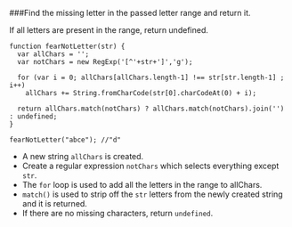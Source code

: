 ###Find the missing letter in the passed letter range and return it.

If all letters are present in the range, return undefined.
```
function fearNotLetter(str) {
  var allChars = '';
  var notChars = new RegExp('[^'+str+']','g');

  for (var i = 0; allChars[allChars.length-1] !== str[str.length-1] ; i++)
    allChars += String.fromCharCode(str[0].charCodeAt(0) + i);

  return allChars.match(notChars) ? allChars.match(notChars).join('') : undefined;
}

fearNotLetter("abce"); //"d"
```
* A new string `allChars` is created.
* Create a regular expression `notChars` which selects everything except `str`.
* The `for` loop is used to add all the letters in the range to allChars.
* `match()` is used to strip off the `str` letters from the newly created string and it is returned.
* If there are no missing characters, return `undefined`.